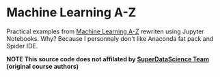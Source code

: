 # Machine Learning A-Z
Practical examples from [Machine Learning A-Z](https://www.udemy.com/machinelearning) rewriten using Jupyter Notebooks. Why? Because I personnaly don't like Anaconda fat pack and Spider IDE.

**NOTE This source code does not affilated by [SuperDataScience Team](http://superdatascience.com/) (original course authors)**
